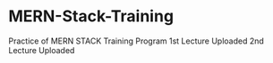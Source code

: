 # MERN-Stack-Training
Practice of MERN STACK Training Program
1st Lecture Uploaded
2nd Lecture Uploaded
